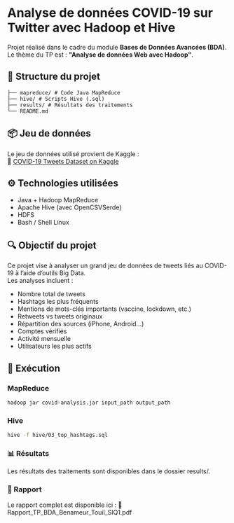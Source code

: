 # Analyse de données COVID-19 sur Twitter avec Hadoop et Hive

Projet réalisé dans le cadre du module **Bases de Données Avancées (BDA)**.  
Le thème du TP est : **"Analyse de données Web avec Hadoop"**.

## 📁 Structure du projet
```covid19-twitter-analysis/
├── mapreduce/ # Code Java MapReduce
├── hive/ # Scripts Hive (.sql)
├── results/ # Résultats des traitements
└── README.md
```

## 📦 Jeu de données

Le jeu de données utilisé provient de Kaggle :  
🔗 [COVID-19 Tweets Dataset on Kaggle](https://www.kaggle.com/datasets/gpreda/covid19-tweets/data)


## ⚙️ Technologies utilisées

- Java + Hadoop MapReduce
- Apache Hive (avec OpenCSVSerde)
- HDFS
- Bash / Shell Linux

## 🔍 Objectif du projet

Ce projet vise à analyser un grand jeu de données de tweets liés au COVID-19 à l’aide d’outils Big Data.  
Les analyses incluent :

- Nombre total de tweets
- Hashtags les plus fréquents
- Mentions de mots-clés importants (vaccine, lockdown, etc.)
- Retweets vs tweets originaux
- Répartition des sources (iPhone, Android…)
- Comptes vérifiés
- Activité mensuelle
- Utilisateurs les plus actifs

## 🚀 Exécution

### MapReduce
```bash
hadoop jar covid-analysis.jar input_path output_path
```

### Hive
```bash
hive -f hive/03_top_hashtags.sql
```

### 📊 Résultats
Les résultats des traitements sont disponibles dans le dossier results/.

### 📄 Rapport
Le rapport complet est disponible ici :
📎 Rapport_TP_BDA_Benameur_Touil_SIQ1.pdf
